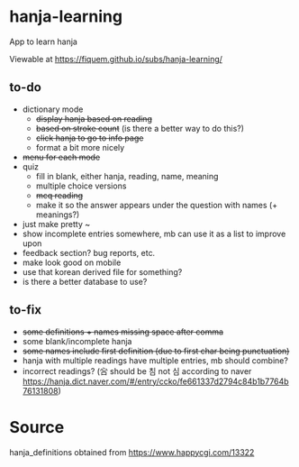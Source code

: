 # hanja-learning
App to learn hanja

Viewable at https://fiquem.github.io/subs/hanja-learning/

## to-do
- dictionary mode
  - ~~display hanja based on reading~~
  - ~~based on stroke count~~ (is there a better way to do this?)
  - ~~click hanja to go to info page~~
  - format a bit more nicely
- ~~menu for each mode~~
- quiz
  - fill in blank, either hanja, reading, name, meaning
  - multiple choice versions
  - ~~mcq reading~~
  - make it so the answer appears under the question with names (+ meanings?)
- just make pretty ~
- show incomplete entries somewhere, mb can use it as a list to improve upon
- feedback section? bug reports, etc.
- make look good on mobile
- use that korean derived file for something?
- is there a better database to use?

## to-fix
- ~~some definitions + names missing space after comma~~
- some blank/incomplete hanja
- ~~some names include first definition (due to first char being punctuation)~~
- hanja with multiple readings have multiple entries, mb should combine?
- incorrect readings? (吢 should be 침 not 심 according to naver https://hanja.dict.naver.com/#/entry/ccko/fe661337d2794c84b1b7764b76131808)

# Source
hanja_definitions obtained from https://www.happycgi.com/13322